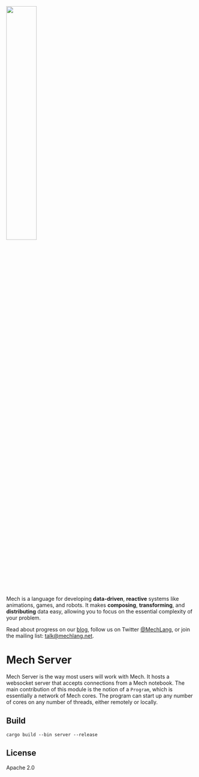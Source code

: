<img width="40%" height="40%" src="https://mechlang.net/img/logo.png">

Mech is a language for developing **data-driven**, **reactive** systems like animations, games, and robots. It makes **composing**, **transforming**, and **distributing** data easy, allowing you to focus on the essential complexity of your problem. 

Read about progress on our [blog](https://mechlang.net/blog/), follow us on Twitter [@MechLang](https://twitter.com/MechLang), or join the mailing list: [talk@mechlang.net](https://mechlang.net/page/community/).

# Mech Server

Mech Server is the way most users will work with Mech. It hosts a websocket server that accepts connections from a Mech notebook. The main contribution of this module is the notion of a `Program`, which is essentially a network of Mech cores. The program can start up any number of cores on any number of threads, either remotely or locally.

## Build

```
cargo build --bin server --release
```

## License

Apache 2.0